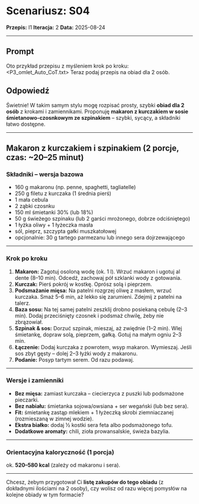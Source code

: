 ﻿# Scenariusz: S04
**Przepis:** I1
**Iteracja:** 2
**Data:** 2025-08-24

---

## Prompt
Oto przykład przepisu z myśleniem krok po kroku: <P3_omlet_Auto_CoT.txt> Teraz podaj przepis na obiad dla 2 osób.


## Odpowiedź
Świetnie! W takim samym stylu mogę rozpisać prosty, szybki **obiad dla 2 osób** z krokami i zamiennikami.
Proponuję **makaron z kurczakiem w sosie śmietanowo-czosnkowym ze szpinakiem** – szybki, sycący, a składniki łatwo dostępne.

---

## Makaron z kurczakiem i szpinakiem (2 porcje, czas: \~20–25 minut)

### Składniki – wersja bazowa

* 160 g makaronu (np. penne, spaghetti, tagliatelle)
* 250 g filetu z kurczaka (1 średnia pierś)
* 1 mała cebula
* 2 ząbki czosnku
* 150 ml śmietanki 30% (lub 18%)
* 50 g świeżego szpinaku (lub 2 garści mrożonego, dobrze odciśniętego)
* 1 łyżka oliwy + 1 łyżeczka masła
* sól, pieprz, szczypta gałki muszkatołowej
* opcjonalnie: 30 g tartego parmezanu lub innego sera dojrzewającego

---

### Krok po kroku

1. **Makaron:** Zagotuj osoloną wodę (ok. 1 l). Wrzuć makaron i ugotuj al dente (8–10 min). Odcedź, zachowaj pół szklanki wody z gotowania.
2. **Kurczak:** Pierś pokrój w kostkę. Oprósz solą i pieprzem.
3. **Podsmażanie mięsa:** Na patelni rozgrzej oliwę z masłem, wrzuć kurczaka. Smaż 5–6 min, aż lekko się zarumieni. Zdejmij z patelni na talerz.
4. **Baza sosu:** Na tej samej patelni zeszklij drobno posiekaną cebulę (2–3 min). Dodaj przeciśnięty czosnek i podsmaż chwilę, żeby nie zbrązowiał.
5. **Szpinak & sos:** Dorzuć szpinak, mieszaj, aż zwiędnie (1–2 min). Wlej śmietankę, dopraw solą, pieprzem, gałką. Gotuj na małym ogniu 2–3 min.
6. **Łączenie:** Dodaj kurczaka z powrotem, wsyp makaron. Wymieszaj. Jeśli sos zbyt gęsty – dolej 2–3 łyżki wody z makaronu.
7. **Podanie:** Posyp tartym serem. Od razu podawaj.

---

### Wersje i zamienniki

* **Bez mięsa:** zamiast kurczaka – ciecierzyca z puszki lub podsmażone pieczarki.
* **Bez nabiału:** śmietanka sojowa/owsiana + ser wegański (lub bez sera).
* **Fit:** śmietankę zastąp mlekiem + 1 łyżeczką skrobi ziemniaczanej (rozmieszaną w zimnej wodzie).
* **Ekstra białko:** dodaj ½ kostki sera feta albo podsmażonego tofu.
* **Dodatkowe aromaty:** chili, zioła prowansalskie, świeża bazylia.

---

### Orientacyjna kaloryczność (1 porcja)

ok. **520–580 kcal** (zależy od makaronu i sera).

---

Chcesz, żebym przygotował Ci **listę zakupów do tego obiadu** (z dokładnymi ilościami na 2 osoby), czy wolisz od razu więcej pomysłów na kolejne obiady w tym formacie?
